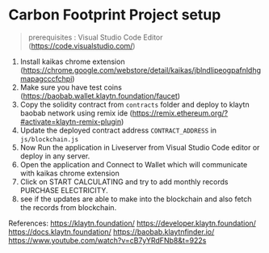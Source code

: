 # Carbon Footprint Project setup

> prerequisites : Visual Studio Code Editor (https://code.visualstudio.com/)

1) Install kaikas chrome extension (https://chrome.google.com/webstore/detail/kaikas/jblndlipeogpafnldhgmapagcccfchpi)
2) Make sure you have test coins (https://baobab.wallet.klaytn.foundation/faucet)
3) Copy the solidity contract from `contracts` folder and deploy to klaytn baobab network using remix ide (https://remix.ethereum.org/?#activate=klaytn-remix-plugin)
4) Update the deployed contract address `CONTRACT_ADDRESS` in `js/blockchain.js` 
5) Now Run the application in Liveserver from Visual Studio Code editor or deploy in any server.
6) Open the application and Connect to Wallet which will communicate with kaikas chrome extension
7) Click on START CALCULATING and try to add monthly records PURCHASE ELECTRICITY.
8) see if the updates are able to make into the blockchain and also fetch the records from blockchain.

References:
https://klaytn.foundation/
https://developer.klaytn.foundation/
https://docs.klaytn.foundation/
https://baobab.klaytnfinder.io/
https://www.youtube.com/watch?v=cB7yYRdFNb8&t=922s

